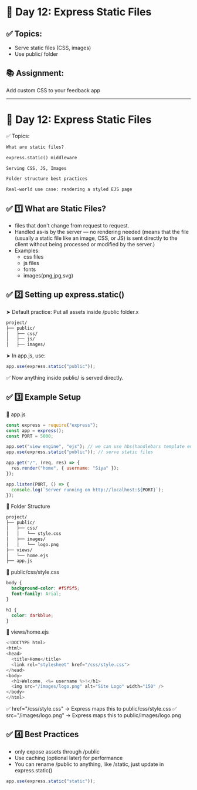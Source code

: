 # 📅 Day 12: Express Static Files

## ✅ Topics:

- Serve static files (CSS, images)
- Use public/ folder

## 📚 Assignment:

Add custom CSS to your feedback app

---

# 📅 Day 12: Express Static Files

✅ Topics:

```txt
What are static files?

express.static() middleware

Serving CSS, JS, Images

Folder structure best practices

Real-world use case: rendering a styled EJS page
```

## ✅ 1️⃣ What are Static Files?

- files that don't change from request to request.
- Handled as-is by the server — no rendering needed (means that the file (usually a static file like an image, CSS, or JS) is sent directly to the client without being processed or modified by the server.)
- Examples:
  - css files
  - js files
  - fonts
  - images(png,jpg,svg)

## ✅ 2️⃣ Setting up express.static()

➤ Default practice: Put all assets inside /public folder.x

```bash
project/
├── public/
│   ├── css/
│   ├── js/
│   ├── images/
```

➤ In app.js, use:

```js
app.use(express.static("public"));
```

✅ Now anything inside public/ is served directly.

## ✅ 3️⃣ Example Setup

🔹 app.js

```js
const express = require("express");
const app = express();
const PORT = 5000;

app.set("view engine", "ejs"); // we can use hbs(handlebars template engine or pug template engine)
app.use(express.static("public")); // serve static files

app.get("/", (req, res) => {
  res.render("home", { username: "Siya" });
});

app.listen(PORT, () => {
  console.log(`Server running on http://localhost:${PORT}`);
});
```

🔹 Folder Structure

```bash
project/
├── public/
│   ├── css/
│   │   └── style.css
│   ├── images/
│   │   └── logo.png
├── views/
│   └── home.ejs
├── app.js
```

🔹 public/css/style.css

```css
body {
  background-color: #f5f5f5;
  font-family: Arial;
}

h1 {
  color: darkblue;
}
```

🔹 views/home.ejs

```js
<!DOCTYPE html>
<html>
<head>
  <title>Home</title>
  <link rel="stylesheet" href="/css/style.css">
</head>
<body>
  <h1>Welcome, <%= username %>!</h1>
  <img src="/images/logo.png" alt="Site Logo" width="150" />
</body>
</html>
```

✅ href="/css/style.css" → Express maps this to public/css/style.css
✅ src="/images/logo.png" → Express maps this to public/images/logo.png

## ✅ 4️⃣ Best Practices

- only expose assets through /public
- Use caching (optional later) for performance
- You can rename /public to anything, like /static, just update in express.static()

```js
app.use(express.static("static"));
```
